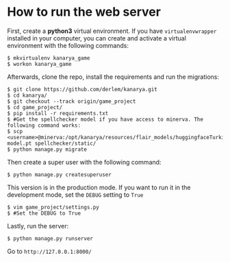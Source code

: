 # How to run the web server

First, create a **python3** virtual environment. If you have `virtualenvwrapper` installed in your computer, you can create and activate a virtual environment with the following commands:

```console
$ mkvirtualenv kanarya_game
$ workon kanarya_game
```

Afterwards, clone the repo, install the requirements and run the migrations:

```console
$ git clone https://github.com/derlem/kanarya.git
$ cd kanarya/
$ git checkout --track origin/game_project
$ cd game_project/
$ pip install -r requirements.txt
$ #Get the spellchecker model if you have access to minerva. The following command works:
$ scp <username>@minerva:/opt/kanarya/resources/flair_models/huggingfaceTurkish_20200325_01/best-model.pt spellchecker/static/
$ python manage.py migrate
```

Then create a super user with the following command:

```console
$ python manage.py createsuperuser
```

This version is in the production mode. If you want to run it in the development mode, set the `DEBUG` setting to `True`
```console
$ vim game_project/settings.py
$ #Set the DEBUG to True
```

Lastly, run the server:

```console
$ python manage.py runserver
```

Go to `http://127.0.0.1:8000/`

